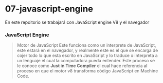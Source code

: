 # 07-javascript-engine
En este repoitorio se trabajará con JavaScript engine V8 y el navegador

### JavaScript Engine
> Motor de JavaScript
Este funciona como un interprete de JavaScript, este estará en el navegador,
y realmente este es el que se encarga de cojer todo lo que esta escrito en
JavaScript y lo traduce o interpreta a un lenguaje el cual la computadora 
pueda entender. Este proceso se le conoce como **Just in Time Compiler** el
cual hace referencia al proceso en que el motor v8 transforma código JavaScript
en Machine Code.